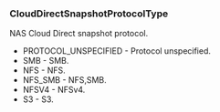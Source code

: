 ### CloudDirectSnapshotProtocolType
NAS Cloud Direct snapshot protocol.

- PROTOCOL_UNSPECIFIED - Protocol unspecified.
- SMB - SMB.
- NFS - NFS.
- NFS_SMB - NFS,SMB.
- NFSV4 - NFSv4.
- S3 - S3.
